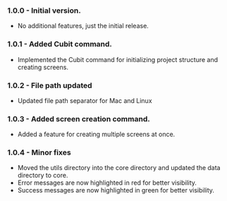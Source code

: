 ### 1.0.0 - Initial version.

- No additional features, just the initial release.

### 1.0.1 - Added Cubit command.

- Implemented the Cubit command for initializing project structure and creating screens.

### 1.0.2 - File path updated 

- Updated file path separator for Mac and Linux

### 1.0.3 - Added screen creation command.

- Added a feature for creating multiple screens at once.

### 1.0.4 - Minor fixes

- Moved the utils directory into the core directory and updated the data directory to core.
- Error messages are now highlighted in red for better visibility.
- Success messages are now highlighted in green for better visibility.